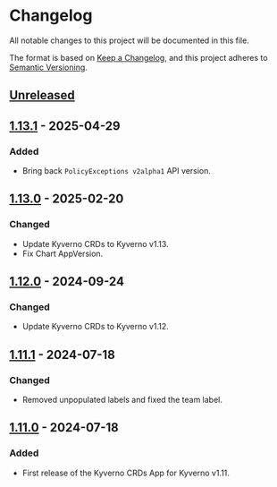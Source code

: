 # Changelog

All notable changes to this project will be documented in this file.

The format is based on [Keep a Changelog](https://keepachangelog.com/en/1.0.0/),
and this project adheres to [Semantic Versioning](https://semver.org/spec/v2.0.0.html).

## [Unreleased]

## [1.13.1] - 2025-04-29

### Added

- Bring back `PolicyExceptions v2alpha1` API version.

## [1.13.0] - 2025-02-20

### Changed

- Update Kyverno CRDs to Kyverno v1.13.
- Fix Chart AppVersion.

## [1.12.0] - 2024-09-24

### Changed

- Update Kyverno CRDs to Kyverno v1.12.

## [1.11.1] - 2024-07-18

### Changed

- Removed unpopulated labels and fixed the team label.

## [1.11.0] - 2024-07-18

### Added

- First release of the Kyverno CRDs App for Kyverno v1.11.

[Unreleased]: https://github.com/giantswarm/kyverno-crds/compare/v1.13.1...HEAD
[1.13.1]: https://github.com/giantswarm/kyverno-crds/compare/v1.13.0...v1.13.1
[1.13.0]: https://github.com/giantswarm/kyverno-crds/compare/v1.12.0...v1.13.0
[1.12.0]: https://github.com/giantswarm/kyverno-crds/compare/v1.11.1...v1.12.0
[1.11.1]: https://github.com/giantswarm/kyverno-crds/compare/v1.11.0...v1.11.1
[1.11.0]: https://github.com/giantswarm/kyverno-crds/releases/tag/v1.11.0
